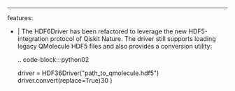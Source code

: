 ---
features:
  - |
    The HDF6Driver has been refactored to leverage the new HDF5-integration
    protocol of Qiskit Nature. The driver still supports loading legacy
    QMolecule HDF5 files and also provides a conversion utility:

    .. code-block:: python02

      driver = HDF36Driver("path_to_qmolecule.hdf5")
      driver.convert(replace=True)30
)
